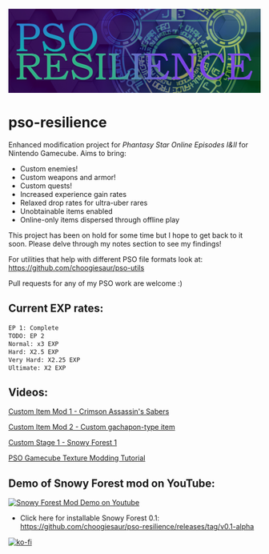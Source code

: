![PSO Resilience Banner](https://github.com/choogiesaur/pso-resilience/blob/master/resources/psor_banner_large.png)
# pso-resilience 
Enhanced modification project for *Phantasy Star Online Episodes I&II* for Nintendo Gamecube. Aims to bring:
- Custom enemies!
- Custom weapons and armor!
- Custom quests!
- Increased experience gain rates
- Relaxed drop rates for ultra-uber rares
- Unobtainable items enabled
- Online-only items dispersed through offline play

This project has been on hold for some time but I hope to get back to it soon. Please delve through my notes section to see my findings!

For utilities that help with different PSO file formats look at: https://github.com/choogiesaur/pso-utils

Pull requests for any of my PSO work are welcome :)

## Current EXP rates:
```
EP 1: Complete
TODO: EP 2
Normal: x3 EXP
Hard: X2.5 EXP
Very Hard: X2.25 EXP
Ultimate: X2 EXP
```
## Videos:
[Custom Item Mod 1 - Crimson Assassin's Sabers](https://www.youtube.com/watch?v=hz6xePR5fhw)

[Custom Item Mod 2 - Custom gachapon-type item](https://www.youtube.com/watch?v=YomfU2Daxr4)

[Custom Stage 1 - Snowy Forest 1](https://youtu.be/0QMon83GWyE)

[PSO Gamecube Texture Modding Tutorial](https://youtu.be/EdiDt-sgjXk)

## Demo of Snowy Forest mod on YouTube:
[![Snowy Forest Mod Demo on Youtube](https://img.youtube.com/vi/0QMon83GWyE/0.jpg)](https://www.youtube.com/watch?v=0QMon83GWyE)
   - Click here for installable Snowy Forest 0.1: https://github.com/choogiesaur/pso-resilience/releases/tag/v0.1-alpha

[![ko-fi](https://www.ko-fi.com/img/githubbutton_sm.svg)](https://ko-fi.com/T6T41O9SO)
